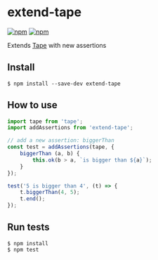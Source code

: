 # extend-tape

[![npm](https://img.shields.io/npm/v/extend-tape.svg)](https://www.npmjs.com/package/extend-tape)
[![npm](https://img.shields.io/npm/l/extend-tape.svg)](https://www.npmjs.com/package/extend-tape)

Extends [Tape](https://github.com/substack/tape) with new assertions

## Install
```
$ npm install --save-dev extend-tape
```
## How to use
```javascript
import tape from 'tape';
import addAssertions from 'extend-tape';

// add a new assertion: biggerThan
const test = addAssertions(tape, {
    biggerThan (a, b) {
        this.ok(b > a, `is bigger than ${a}`);
    }
});

test('5 is bigger than 4', (t) => {
    t.biggerThan(4, 5);
    t.end();
});
```

## Run tests
```
$ npm install
$ npm test
```
